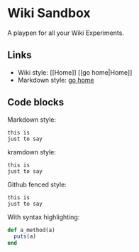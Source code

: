 # Wiki Sandbox

A playpen for all your Wiki Experiments.

## Links

* Wiki style: [[Home]] [[go home|Home]]
* Markdown style: [go home](/Home)

## Code blocks

Markdown style:

    this is
    just to say

kramdown style:

~~~~~~~~
this is
just to say
~~~~~~~~

Github fenced style:

```
this is
just to say
```

With syntax highlighting:

```ruby
def a_method(a)
  puts(a)
end
```
